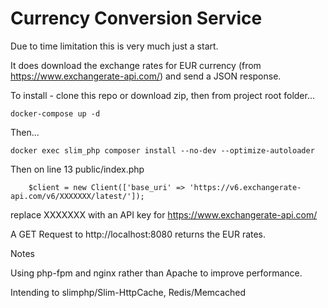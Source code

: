 # Currency Conversion Service

Due to time limitation this is very much just a start.

It does download the exchange rates for EUR currency (from https://www.exchangerate-api.com/) and send a JSON response.


To install - clone this repo or download zip, then from project root folder...
```
docker-compose up -d

```

Then...
```
docker exec slim_php composer install --no-dev --optimize-autoloader
```

Then on line 13 public/index.php 

```
    $client = new Client(['base_uri' => 'https://v6.exchangerate-api.com/v6/XXXXXXX/latest/']);
```

replace XXXXXXX with an API key for https://www.exchangerate-api.com/

A GET Request to http://localhost:8080 returns the EUR rates.


Notes

Using php-fpm and nginx rather than Apache to improve performance.

Intending to slimphp/Slim-HttpCache, Redis/Memcached